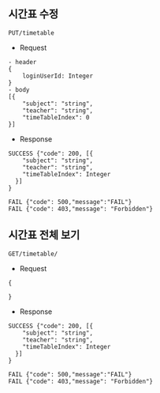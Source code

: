 시간표 수정
-
```
PUT/timetable
```
 - Request
```
- header
{
    loginUserId: Integer
}
- body
[{
    "subject": "string",
    "teacher": "string",
    "timeTableIndex": 0
}]
```
- Response
```
SUCCESS {"code": 200, [{
    "subject": "string",
    "teacher": "string",
    "timeTableIndex": Integer
  }]
}
```
```
FAIL {"code": 500,"message":"FAIL"}
FAIL {"code": 403,"message": "Forbidden"}
```
시간표 전체 보기
-
```
GET/timetable/
```
 - Request
```
{

}
```
- Response
```
SUCCESS {"code": 200, [{
    "subject": "string",
    "teacher": "string",
    "timeTableIndex": Integer
  }]
}
```
```
FAIL {"code": 500,"message":"FAIL"}
FAIL {"code": 403,"message": "Forbidden"}
```